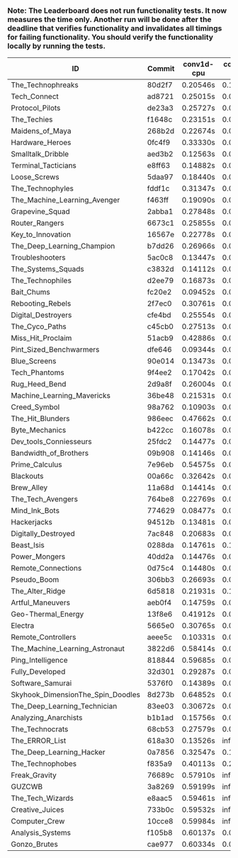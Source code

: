 ### Note: The Leaderboard does not run functionality tests. It now measures the time only. Another run will be done after the deadline that verifies functionality and invalidates all timings for failing functionality. You should verify the functionality locally by running the tests.

|ID|Commit|conv1d-cpu|conv1d-gpu|DWSPConv2D-gpu|gemm-gpu|avg|
|-|-|-|-|-|-|-|
|The_Technophreaks|80d2f7|0.20546s|0.15401s|3.19952s|2.00093s|1.38998s|
|Tech_Connect|ad8721|0.25015s|0.07004s|3.14818s|2.12210s|1.39762s|
|Protocol_Pilots|de23a3|0.25727s|0.07608s|3.44828s|1.95272s|1.43359s|
|The_Techies|f1648c|0.23151s|0.07736s|3.16903s|2.31479s|1.44817s|
|Maidens_of_Maya|268b2d|0.22674s|0.06714s|3.30801s|2.31142s|1.47833s|
|Hardware_Heroes|0fc4f9|0.33330s|0.07148s|3.27756s|2.27999s|1.49058s|
|Smalltalk_Dribble|aed3b2|0.12563s|0.07401s|3.59672s|2.32040s|1.52919s|
|Terminal_Tacticians|e8ff63|0.14882s|0.07395s|3.60714s|2.28782s|1.52943s|
|Loose_Screws|5daa97|0.18440s|0.07228s|3.62743s|2.23378s|1.52947s|
|The_Technophyles|fddf1c|0.31347s|0.04479s|3.59299s|2.20388s|1.53878s|
|The_Machine_Learning_Avenger|f463ff|0.19090s|0.07770s|3.60336s|2.32223s|1.54855s|
|Grapevine_Squad|2abba1|0.27848s|0.07472s|3.64414s|2.19724s|1.54865s|
|Router_Rangers|6673c1|0.25855s|0.07725s|3.61057s|2.27594s|1.55558s|
|Key_to_Innovation|16567e|0.22778s|0.05367s|3.67457s|2.26890s|1.55623s|
|The_Deep_Learning_Champion|b7dd26|0.26966s|0.08150s|3.59811s|2.27700s|1.55657s|
|Troubleshooters|5ac0c8|0.13447s|0.06966s|3.72493s|2.32573s|1.56370s|
|The_Systems_Squads|c3832d|0.14112s|0.05275s|3.74423s|2.35208s|1.57254s|
|The_Technophiles|d2ee79|0.16873s|0.04921s|3.15661s|2.92136s|1.57398s|
|Bait_Chums|fc20e2|0.09452s|0.06055s|3.64979s|2.51465s|1.57988s|
|Rebooting_Rebels|2f7ec0|0.30761s|0.07244s|3.59807s|2.36155s|1.58492s|
|Digital_Destroyers|cfe4bd|0.25554s|0.07291s|3.61179s|2.40335s|1.58590s|
|The_Cyco_Paths|c45cb0|0.27513s|0.08528s|3.65794s|2.33110s|1.58736s|
|Miss_Hit_Proclaim|51acb9|0.42886s|0.07652s|3.60549s|2.24304s|1.58848s|
|Pint_Sized_Benchwarmers|dfe646|0.09344s|0.07392s|3.65182s|2.54340s|1.59065s|
|Blue_Screens|90e014|0.13473s|0.07214s|3.67255s|2.48601s|1.59136s|
|Tech_Phantoms|9f4ee2|0.17042s|0.09440s|3.66924s|2.46575s|1.59995s|
|Rug_Heed_Bend|2d9a8f|0.26004s|0.06577s|3.57214s|2.50220s|1.60004s|
|Machine_Learning_Mavericks|36be48|0.21531s|0.08670s|3.93515s|2.17299s|1.60254s|
|Creed_Symbol|98a762|0.10903s|0.05489s|3.75898s|2.53578s|1.61467s|
|The_Hit_Blunders|986eec|0.47662s|0.06973s|3.63274s|2.29586s|1.61874s|
|Byte_Mechanics|b422cc|0.16078s|0.06787s|3.64639s|2.65868s|1.63343s|
|Dev_tools_Conniesseurs|25fdc2|0.14477s|0.05841s|3.85476s|2.49601s|1.63849s|
|Bandwidth_of_Brothers|09b908|0.14146s|0.08891s|3.90671s|2.46685s|1.65098s|
|Prime_Calculus|7e96eb|0.54575s|0.09973s|3.68210s|2.36287s|1.67262s|
|Blackouts|00a66c|0.32642s|0.07434s|3.70788s|2.60396s|1.67815s|
|Brew_Alley|11a68d|0.14414s|0.05873s|3.95403s|2.55873s|1.67891s|
|The_Tech_Avengers|764be8|0.22769s|0.07437s|3.90281s|2.52726s|1.68303s|
|Mind_Ink_Bots|774629|0.08477s|0.07995s|3.99976s|2.57540s|1.68497s|
|Hackerjacks|94512b|0.13481s|0.07676s|3.96181s|2.57584s|1.68730s|
|Digitally_Destroyed|7ac848|0.20683s|0.07916s|3.88762s|2.58170s|1.68883s|
|Beast_Isis|0288da|0.14761s|0.12593s|3.96393s|2.52657s|1.69101s|
|Power_Mongers|40dd2a|0.14476s|0.05827s|3.98720s|2.58658s|1.69420s|
|Remote_Connections|0d75c4|0.14480s|0.05812s|4.00722s|2.56788s|1.69451s|
|Pseudo_Boom|306bb3|0.26693s|0.05158s|3.95325s|2.54639s|1.70454s|
|The_Alter_Ridge|6d5818|0.21931s|0.12963s|3.94055s|2.56702s|1.71413s|
|Artful_Maneuvers|aeb0f4|0.14759s|0.09088s|3.99478s|2.65061s|1.72097s|
|Geo-Thermal_Energy|13f8e6|0.41912s|0.08178s|3.92489s|2.48313s|1.72723s|
|Electra|5665e0|0.30765s|0.08033s|3.93467s|2.58754s|1.72755s|
|Remote_Controllers|aeee5c|0.10331s|0.05886s|4.16218s|2.62138s|1.73643s|
|The_Machine_Learning_Astronaut|3822d6|0.58414s|0.08601s|3.79083s|2.57330s|1.75857s|
|Ping_Intelligence|818844|0.59685s|0.08722s|3.89402s|2.56657s|1.78616s|
|Fully_Developed|32d301|0.29287s|0.07918s|3.93450s|2.88853s|1.79877s|
|Software_Samurai|5376f0|0.14389s|0.05676s|3.79298s|3.20862s|1.80056s|
|Skyhook_DimensionThe_Spin_Doodles|8d273b|0.64852s|0.08584s|3.70995s|2.83452s|1.81971s|
|The_Deep_Learning_Technician|83ee03|0.30672s|0.07913s|3.85766s|3.57892s|1.95561s|
|Analyzing_Anarchists|b1b1ad|0.15756s|0.07738s|3.98984s|5.19596s|2.35518s|
|The_Technocrats|68cb53|0.27579s|0.08888s|3.28261s|5.93097s|2.39456s|
|The_ERROR_List|618a30|0.13526s|infs|3.96485s|5.18940s|infs|
|The_Deep_Learning_Hacker|0a7856|0.32547s|0.14001s|infs|3.05525s|infs|
|The_Technophobes|f835a9|0.40113s|0.21430s|infs|2.54760s|infs|
|Freak_Gravity|76689c|0.57910s|infs|infs|4.95039s|infs|
|GUZCWB|3a8269|0.59199s|infs|infs|5.11647s|infs|
|The_Tech_Wizards|e8aac5|0.59461s|infs|infs|4.56022s|infs|
|Creative_Juices|733b0c|0.59532s|infs|infs|5.13963s|infs|
|Computer_Crew|10cce8|0.59984s|infs|infs|5.14763s|infs|
|Analysis_Systems|f105b8|0.60137s|0.05782s|infs|infs|infs|
|Gonzo_Brutes|cae977|0.60334s|0.05760s|infs|2.56960s|infs|
